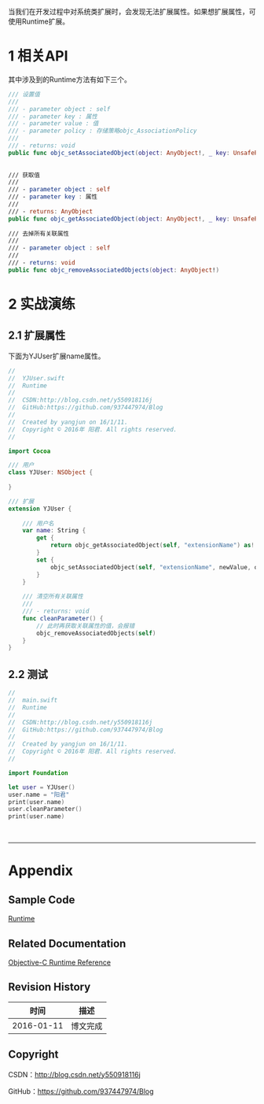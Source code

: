 当我们在开发过程中对系统类扩展时，会发现无法扩展属性。如果想扩展属性，可使用Runtime扩展。

# 1 相关API

其中涉及到的Runtime方法有如下三个。

```swift
/// 设置值
///
/// - parameter object : self
/// - parameter key : 属性
/// - parameter value : 值
/// - parameter policy : 存储策略objc_AssociationPolicy
///
/// - returns: void
public func objc_setAssociatedObject(object: AnyObject!, _ key: UnsafePointer<Void>, _ value: AnyObject!, _ policy: objc_AssociationPolicy)
    
    
/// 获取值
///
/// - parameter object : self
/// - parameter key : 属性
///
/// - returns: AnyObject
public func objc_getAssociatedObject(object: AnyObject!, _ key: UnsafePointer<Void>) -> AnyObject!
    
/// 去掉所有关联属性
///
/// - parameter object : self
///
/// - returns: void
public func objc_removeAssociatedObjects(object: AnyObject!)
```

# 2 实战演练

## 2.1 扩展属性

下面为YJUser扩展name属性。

```swift
//
//  YJUser.swift
//  Runtime
//
//  CSDN:http://blog.csdn.net/y550918116j
//  GitHub:https://github.com/937447974/Blog
//
//  Created by yangjun on 16/1/11.
//  Copyright © 2016年 阳君. All rights reserved.
//

import Cocoa

/// 用户
class YJUser: NSObject {
    
}

/// 扩展
extension YJUser {
    
    /// 用户名
    var name: String {
        get {
            return objc_getAssociatedObject(self, "extensionName") as! String
        }
        set {
            objc_setAssociatedObject(self, "extensionName", newValue, objc_AssociationPolicy.OBJC_ASSOCIATION_COPY)
        }
    }
    
    /// 清空所有关联属性
    ///
    /// - returns: void
    func cleanParameter() {
        // 此时再获取关联属性的值，会报错
        objc_removeAssociatedObjects(self)
    }
}
```

## 2.2 测试

```swift
//
//  main.swift
//  Runtime
//
//  CSDN:http://blog.csdn.net/y550918116j
//  GitHub:https://github.com/937447974/Blog
//
//  Created by yangjun on 16/1/11.
//  Copyright © 2016年 阳君. All rights reserved.
//

import Foundation

let user = YJUser()
user.name = "阳君"
print(user.name)
user.cleanParameter()
print(user.name)
```


&#160;

----------

# Appendix

## Sample Code

[Runtime](https://github.com/937447974/Swift/tree/master/Runtime)

## Related Documentation

[Objective-C Runtime Reference](https://developer.apple.com/library/ios/documentation/UIKit/Reference/UIKit_Framework/index.html)

## Revision History

| 时间 | 描述 |
| ---- | ---- |
| 2016-01-11 | 博文完成 |

## Copyright

CSDN：http://blog.csdn.net/y550918116j

GitHub：https://github.com/937447974/Blog